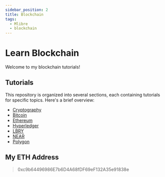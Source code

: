 ```yaml
---
sidebar_position: 2
title: Blockchain
tags:
  - Mlibre
  - blockchain
---
```


# Learn Blockchain

Welcome to my blockchain tutorials!

## Tutorials

This repository is organized into several sections, each containing tutorials for specific topics. Here's a brief overview:

* [Cryptography](Cryptography/readme.md)
* [Bitcoin](Bitcoin/readme.md)
* [Ethereum](Ethereum/readme.md)
* [Hyperledger](Hyperledger/readme.md)
* [LBRY](LBRY/readme.md)
* [NEAR](NEAR/readme.md)
* [Polygon](Polygon/readme.md)

## My ETH Address

> 0xc9b64496986E7b6D4A68fDF69eF132A35e91838e
